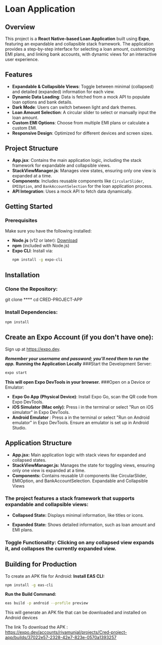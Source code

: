# Loan Application

## Overview

This project is a **React Native-based Loan Application** built using **Expo**, featuring an expandable and collapsible stack framework. The application provides a step-by-step interface for selecting a loan amount, customizing EMI plans, and linking bank accounts, with dynamic views for an interactive user experience.

## Features

- **Expandable & Collapsible Views**: Toggle between minimal (collapsed) and detailed (expanded) information for each view.
- **Dynamic Data Loading**: Data is fetched from a mock API to populate loan options and bank details.
- **Dark Mode**: Users can switch between light and dark themes.
- **Loan Amount Selection**: A circular slider to select or manually input the loan amount.
- **Custom EMI Options**: Choose from multiple EMI plans or calculate a custom EMI.
- **Responsive Design**: Optimized for different devices and screen sizes.

## Project Structure

- **App.jsx**: Contains the main application logic, including the stack framework for expandable and collapsible views.
- **StackViewManager.js**: Manages view states, ensuring only one view is expanded at a time.
- **Components**: Includes reusable components like `CircularSlider`, `EMIOption`, and `BankAccountSelection` for the loan application process.
- **API Integration**: Uses a mock API to fetch data dynamically.

## Getting Started

### Prerequisites

Make sure you have the following installed:

- **Node.js** (v12 or later): [Download](https://nodejs.org/)
- **npm** (included with Node.js)
- **Expo CLI**: Install via:
  ```bash
  npm install -g expo-cli


## Installation
### Clone the Repository:

git clone ****
cd CRED-PROJECT-APP

### Install Dependencies:
   ```bash 
   npm install
   ```


## Create an Expo Account (if you don't have one):
Sign up at https://expo.dev.

***Remember your username and password; you'll need them to run the app.***
**Running the Application Locally**
###Start the Development Server:
```bash
expo start
```

**This will open Expo DevTools in your browser.**
###Open on a Device or Emulator:

- **Expo Go App (Physical Device)**: Install Expo Go, scan the QR code from Expo DevTools.
- **iOS Simulator (Mac only)**: Press i in the terminal or select "Run on iOS simulator" in Expo DevTools.
- **Android Emulator** : Press a in the terminal or select "Run on Android emulator" in Expo DevTools. Ensure an emulator is set up in Android Studio.

## Application Structure

- **App.jsx:** Main application logic with stack views for expanded and collapsed states.
- **StackViewManager.js:** Manages the state for toggling views, ensuring only one view is expanded at a time.
- **Components:** Contains reusable UI components like CircularSlider, EMIOption, and BankAccountSelection.
Expandable and Collapsible Views

### The project features a stack framework that supports expandable and collapsible views:

- **Collapsed State:** Displays minimal information, like titles or icons.

- **Expanded State:** Shows detailed information, such as loan amount and EMI plans.

### Toggle Functionality: Clicking on any collapsed view expands it, and collapses the currently expanded view.

## Building for Production
To create an APK file for Android:
**Install EAS CLI:**
```bash
npm install -g eas-cli
```

**Run the Build Command:**
```bash
eas build -p android --profile preview
```

This will generate an APK file that can be downloaded and installed on Android devices

The link To download the APK : https://expo.dev/accounts/riyamunjal/projects/Cred-project-app/builds/37022e57-2328-42e7-823e-0570a1393257



